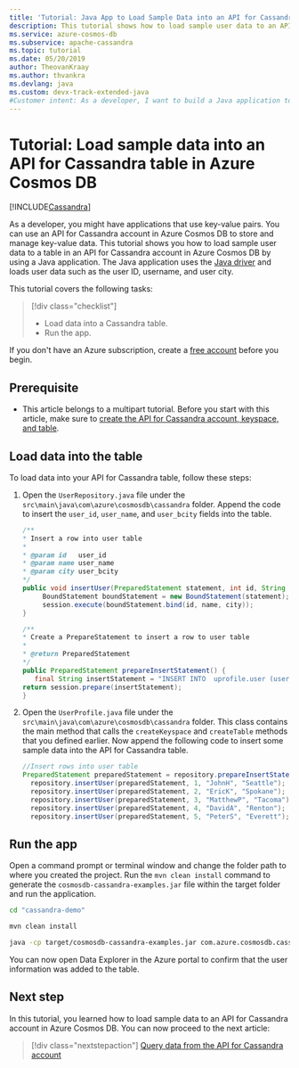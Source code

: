 ```yaml
---
title: 'Tutorial: Java App to Load Sample Data into an API for Cassandra Table in Azure Cosmos DB'
description: This tutorial shows how to load sample user data to an API for a Cassandra table in Azure Cosmos DB by using a Java application.
ms.service: azure-cosmos-db
ms.subservice: apache-cassandra
ms.topic: tutorial
ms.date: 05/20/2019
author: TheovanKraay
ms.author: thvankra
ms.devlang: java
ms.custom: devx-track-extended-java
#Customer intent: As a developer, I want to build a Java application to load data to an API for Cassandra table in Azure Cosmos DB. Customers want to store and manage the key-value data and use the global distribution, elastic scaling, multiregion, and other capabilities that are offered by Azure Cosmos DB.
---
```


# Tutorial: Load sample data into an API for Cassandra table in Azure Cosmos DB
[!INCLUDE[Cassandra](../includes/appliesto-cassandra.md)]

As a developer, you might have applications that use key-value pairs. You can use an API for Cassandra account in Azure Cosmos DB to store and manage key-value data. This tutorial shows you how to load sample user data to a table in an API for Cassandra account in Azure Cosmos DB by using a Java application. The Java application uses the [Java driver](https://github.com/datastax/java-driver) and loads user data such as the user ID, username, and user city.

This tutorial covers the following tasks:

> [!div class="checklist"]
> * Load data into a Cassandra table.
> * Run the app.

If you don't have an Azure subscription, create a [free account](https://azure.microsoft.com/free/?WT.mc_id=A261C142F) before you begin.

## Prerequisite

* This article belongs to a multipart tutorial. Before you start with this article, make sure to [create the API for Cassandra account, keyspace, and table](create-account-java.md).

## Load data into the table

To load data into your API for Cassandra table, follow these steps:

1. Open the `UserRepository.java` file under the `src\main\java\com\azure\cosmosdb\cassandra` folder. Append the code to insert the `user_id`, `user_name`, and `user_bcity` fields into the table.

   ```java
   /**
   * Insert a row into user table
   *
   * @param id   user_id
   * @param name user_name
   * @param city user_bcity
   */
   public void insertUser(PreparedStatement statement, int id, String name, String city) {
        BoundStatement boundStatement = new BoundStatement(statement);
        session.execute(boundStatement.bind(id, name, city));
   }

   /**
   * Create a PrepareStatement to insert a row to user table
   *
   * @return PreparedStatement
   */
   public PreparedStatement prepareInsertStatement() {
      final String insertStatement = "INSERT INTO  uprofile.user (user_id, user_name , user_bcity) VALUES (?,?,?)";
   return session.prepare(insertStatement);
   }
   ```

1. Open the `UserProfile.java` file under the `src\main\java\com\azure\cosmosdb\cassandra` folder. This class contains the main method that calls the `createKeyspace` and `createTable` methods that you defined earlier. Now append the following code to insert some sample data into the API for Cassandra table.

   ```java
   //Insert rows into user table
   PreparedStatement preparedStatement = repository.prepareInsertStatement();
     repository.insertUser(preparedStatement, 1, "JohnH", "Seattle");
     repository.insertUser(preparedStatement, 2, "EricK", "Spokane");
     repository.insertUser(preparedStatement, 3, "MatthewP", "Tacoma");
     repository.insertUser(preparedStatement, 4, "DavidA", "Renton");
     repository.insertUser(preparedStatement, 5, "PeterS", "Everett");
   ```

## Run the app

Open a command prompt or terminal window and change the folder path to where you created the project. Run the `mvn clean install` command to generate the `cosmosdb-cassandra-examples.jar` file within the target folder and run the application.

```bash
cd "cassandra-demo"

mvn clean install

java -cp target/cosmosdb-cassandra-examples.jar com.azure.cosmosdb.cassandra.examples.UserProfile
```

You can now open Data Explorer in the Azure portal to confirm that the user information was added to the table.

## Next step

In this tutorial, you learned how to load sample data to an API for Cassandra account in Azure Cosmos DB. You can now proceed to the next article:

> [!div class="nextstepaction"]
> [Query data from the API for Cassandra account](query-data.md)
